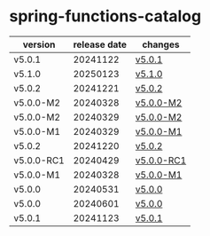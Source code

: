# spring-functions-catalog	


|version|release date|changes|
|---|---|---|
|v5.0.1|20241122|[v5.0.1](./v5.0.1-20241122.md)|
|v5.1.0|20250123|[v5.1.0](./v5.1.0-20250123.md)|
|v5.0.2|20241221|[v5.0.2](./v5.0.2-20241221.md)|
|v5.0.0-M2|20240328|[v5.0.0-M2](./v5.0.0-M2-20240328.md)|
|v5.0.0-M2|20240329|[v5.0.0-M2](./v5.0.0-M2-20240329.md)|
|v5.0.0-M1|20240329|[v5.0.0-M1](./v5.0.0-M1-20240329.md)|
|v5.0.2|20241220|[v5.0.2](./v5.0.2-20241220.md)|
|v5.0.0-RC1|20240429|[v5.0.0-RC1](./v5.0.0-RC1-20240429.md)|
|v5.0.0-M1|20240328|[v5.0.0-M1](./v5.0.0-M1-20240328.md)|
|v5.0.0|20240531|[v5.0.0](./v5.0.0-20240531.md)|
|v5.0.0|20240601|[v5.0.0](./v5.0.0-20240601.md)|
|v5.0.1|20241123|[v5.0.1](./v5.0.1-20241123.md)|
